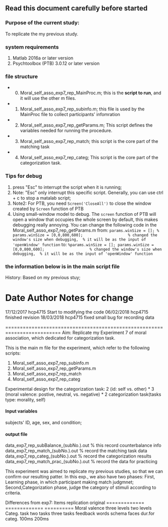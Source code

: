 ## Read this document carefully before started

### Purpose of the current study:
To replicate the my previous study.

### system requirements
1. Matlab 2016a or later version
2. Psychtoolbox (PTB) 3.0.12 or later version

### file structure
	
- 0. Moral_self_asso_exp7_rep_MainProc.m; this is the **script to run**, and it will use the other m files. 
- 1. Moral_self_asso_exp7_rep_subinfo.m; this file is used by the MainProc file to collect participants' infomration
- 2. Moral_self_asso_exp7_rep_getParams.m; This script defines the variables needed for running the procedure.
- 3. Moral_self_asso_exp7_rep_match; this script is the core part of the matching task
- 4. Moral_self_asso_exp7_rep_categ; This script is the core part of the categorization task.


### Tips for debug
1. press "Esc" to interrupt the script when it is running;
2. Note: "Esc" only interrupt this specific script. Generally, you can use ctrl + c to stop a matalab script;
3. Note2: For PTB, you need `Screen('CloseAll')` to close the window created by `Screen` function of PTB
4. Using small-window model to debug. The `screen` function of PTB will open a window that occupies the whole screen by default, this makes debugging really annoying. You can change the following code in the Moral_self_asso_exp7_rep_getParams.m
from:
`params.winSize = [];
% params.winSize = [0,0,800,600];                    % changed the window's size when debugging, 
                                                     % it will be as the input of 'openWindow' function`
to:
`%params.winSize = [];
 params.winSize = [0,0,800,600];                    % changed the window's size when debugging, 
                                                     % it will be as the input of 'openWindow' function`

### the information below is in the main script file
History: Based on my previous stuy; 
 
 Date         Author          Notes for change
 =========================================================================
 17/12/2017   hcp4715         Start to modifying the code
 06/02/2018   hcp4715         finished revision
 18/03/2018   hcp4715         fixed small bug for recording data

 =========================================================================
 Aim: Replicate my Experiment 7 of moral association, which dedicated for
 categorization task.

 This is the main m file for the experiment, which refer to the following
 scripts:
 1. Moral_self_asso_exp7_rep_subinfo.m
 2. Moral_self_asso_exp7_rep_getParams.m
 3. Moral_self_asso_exp7_rep_match
 4. Moral_self_asso_exp7_rep_categ

Experimental design for the categorization task: 
 2 (id: self vs. other) * 3 (moral valence: postive, neutral, vs. negative) *
 2 categorization task(tasks type: morality, self)

#### Input variables
 subjects' ID, age, sex, and condition;

#### output file
  data_exp7_rep_subBalance_(subNo.).out  % this record counterbalance info
  data_exp7_rep_match_(subNo.).out       % record the matching task data
  data_exp7_rep_categ_(subNo.).out       % record the categorization
                                           results
  data_exp7_rep_match_prac_(subNo.).out   % record the data for practicing

 This experiment was aimed to replicate my previous studies, so that 
 we can confirm our resulting patter. In this exp., we also have two phases:
 First, Learning phase, in which participant making match judgmnet;
 Second,Categorization phase, judge the category of stimuli according to
 criteria.
 
 Differences from exp7:
 Items          replication    original
 =============  =============  ==========
 Moral valence  three levels    two levels
 Categ. task    two tasks       three tasks
 feedback       words           schema faces
 dur.for categ.  100ms          200ms 

